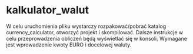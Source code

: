 # kalkulator_walut
W celu uruchomienia pliku wystarczy rozpakować/pobrać katalog currency_calculator, otworzyć projekt i skompilować.
Dalsze instrukcje w celu przeprowadzenia obliczeń będą wyświetlać się w konsoli.
Wymagane jest wprowadzenie kwoty EURO i docelowej waluty. 
